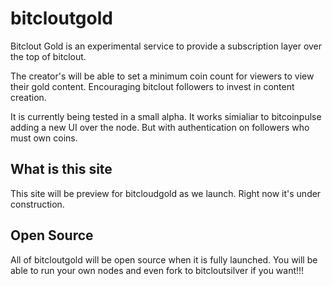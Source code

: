 # bitcloutgold

Bitclout Gold is an experimental service to provide a subscription layer over the top of bitclout.

The creator's will be able to set a minimum coin count for viewers to view their gold content.  Encouraging bitclout followers to invest in content creation.

It is currently being tested in a small alpha. It works simialiar to bitcoinpulse adding a new UI over the node. But with authentication on followers who must own coins.

## What is this site

This site will be preview for bitcloudgold as we launch. Right now it's under construction.

## Open Source

All of bitcloutgold will be open source when it is fully launched. You will be able to run your own nodes and even fork to bitcloutsilver if you want!!!
